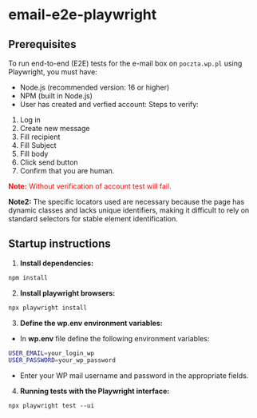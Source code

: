 # email-e2e-playwright

## Prerequisites

To run end-to-end (E2E) tests for the e-mail box on `poczta.wp.pl` using Playwright, you must have:

-   Node.js (recommended version: 16 or higher)
-   NPM (built in Node.js)
-   User has created and verfied account:
    Steps to verify:

1. Log in
2. Create new message
3. Fill recipient
4. Fill Subject
5. Fill body
6. Click send button
7. Confirm that you are human.

<span style="color: red;">**Note:** Without verification of account test will fail.</span>

**Note2:** The specific locators used are necessary because the page has dynamic classes and lacks unique identifiers, making it difficult to rely on standard selectors for stable element identification.

## Startup instructions

1. **Install dependencies:**

```bash
npm install
```

2. **Install playwright browsers:**

```bash
npx playwright install
```

3. **Define the wp.env environment variables:**

-   In **wp.env** file define the following environment variables:

```bash
USER_EMAIL=your_login_wp
USER_PASSWORD=your_wp_password
```

-   Enter your WP mail username and password in the appropriate fields.

4. **Running tests with the Playwright interface:**

```
npx playwright test --ui
```
